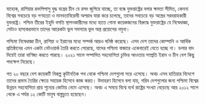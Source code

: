 যাহোক, রাশিয়ার রক্তপিপাসু যুদ্ধ যন্ত্রের চীন যে রসদ জুগিয়ে যাচ্ছে, তা বন্ধে যুক্তরাষ্ট্রের বলার ক্ষমতা সীমিত, কেননা বিশ্বের সবচেয়ে বড় গণহত্যা ও মানবতাবিরোধী অপরাধ যারা করে চলেছে, তাদের সবচেয়ে বড় অস্ত্রের সরবরাহকারী যুক্তরাষ্ট্র। পশ্চিম তীরের ইহুদি বসতি স্থাপনকারীদের মধ্যে হাতে গোনা কয়েকজনের বিরুদ্ধে যুক্তরাষ্ট্রের যে নিষেধাজ্ঞা, সেটাও হাস্যকরভাবে তাদের আরেকটা ভুল সমস্যার ভুল অস্ত্র প্রয়োগের নমুনা।

পশ্চিমা নিষেধাজ্ঞা চীন, রাশিয়া ও ইরানের মধ্যে সম্পর্ক আরও ঘনিষ্ঠ করেছে। এসব দেশ তাদের কোম্পানি ও আর্থিক প্রতিষ্ঠানের এমন একটা নেটওয়ার্ক তৈরি করতে পেরেছে, যাদের পশ্চিমা বাজারে একেবারেই যেতে হচ্ছে না। ডলার বাদ দিয়েই তারা বাণিজ্য করতে পারছে। ২০২১ সালে সম্পাদিত সহযোগিতা চুক্তির আওতায় সম্প্রতি ইরান ও চীন বেশ কিছু পদক্ষেপ নিয়েছে।

গত ২০ বছরে বেশ কয়েকটি বিকল্প কূটনৈতিক পথ থেকে পশ্চিমা দেশগুলো সরে এসেছে। অথচ এসব হাতিয়ার বিদেশে তাদের প্রভাব তৈরির ক্ষেত্রে সহায়ক হিসেবে কাজ করত। উদাহরণ হিসেবে বলা যায়, গরিব দেশগুলোর জন্য পশ্চিমা বিশ্বের উন্নয়ন সহযোগিতা প্রায় শূন্যের কোটায় নেমে এসেছে। অথচ এ সময়ে বিশ্বে ব্যর্থ রাষ্ট্রের সংখ্যা বেড়েছে আর ২০১২ সালে থেকে এ পর্যন্ত ১২ কোটি মানুষ বাস্তুচ্যুত হয়েছেন।
